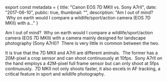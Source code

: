 export const metadata = { title: "Canon EOS 7D MKII vs. Sony A7rII", date: "2017-06-10", public: true, thumbnail: "", description: "Am I out of mind?  Why on earth would I compare a wildlife/sport/action camera (EOS 7D MKII) with a..." }

Am I out of mind?  Why on earth would I compare a wildlife/sport/action camera (EOS 7D MKII) with a camera mainly designed for landscape photography (Sony A7rII)?  There is very little in common between the two.

It is true that the 7D MKII and A7rII are different animals.  The former has a 20M-pixel a crop sensor and can shoot continuously at 10fps.  Sony A7rII on the hand employs a 42M-pixel full frame sensor but can only shoot at 5fps continuously.  7D MKII not only shoots faster, it also excels in AF tracking, a critical feature in sport and wildlife photography.
